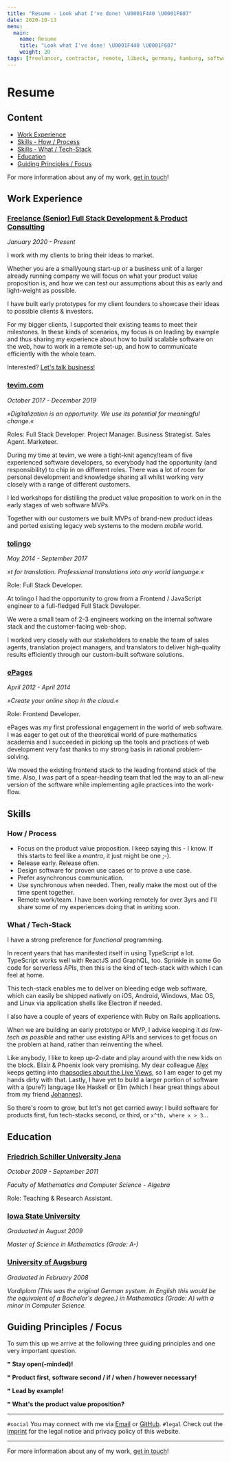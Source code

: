 ```yaml
---
title: "Resume - Look what I've done! \U0001F440 \U0001F607"
date: 2020-10-13
menu:
  main:
    name: Resume
    title: "Look what I've done! \U0001F440 \U0001F607"
    weight: 20
tags: [freelancer, contractor, remote, lübeck, germany, hamburg, software, software development, consulting, product thinker, lead developer, team lead, senior software developer, web development, product value, mathematician, remote work, full stack, typescript, go, go-lang]
---
```


# Resume

## Content

* [Work Experience](#work-experience)
* [Skills - How / Process](#how--process)
* [Skills - What / Tech-Stack](#what--tech-stack)
* [Education](#education)
* [Guiding Principles / Focus](#guiding-principles--focus)

For more information about any of my work, [get in touch](mailto:say-hi@janraasch.com)!

## Work Experience

### [Freelance (Senior) Full Stack Development & Product Consulting](https://www.janraasch.com)

_January 2020 - Present_

I work with my clients to bring their ideas to market.

Whether you are a small/young start-up or a business unit of a larger already running company we will focus on what your product value proposition is, and how we can test our assumptions about this as early and light-weight as possible.

I have built early prototypes for my client founders to showcase their ideas to possible clients & investors.

For my bigger clients, I supported their existing teams to meet their milestones. In these kinds of scenarios, my focus is on leading by example and thus sharing my experience about how to build scalable software on the web, how to work in a remote set-up, and how to communicate efficiently with the whole team.

Interested? [Let's talk business!](mailto:say-hi@janraasch.com)

### [tevim.com](https://tevim.com)

_October 2017 - December 2019_

_»Digitalization is an opportunity. We use its potential for meaningful change.«_

Roles: Full Stack Developer. Project Manager. Business Strategist. Sales Agent. Marketeer.

During my time at tevim, we were a tight-knit agency/team of five experienced software developers, so everybody had the opportunity (and responsibility) to chip in on different roles. There was a lot of room for personal development and knowledge sharing all whilst working very closely with a range of different customers.

I led workshops for distilling the product value proposition to work on in the early stages of web software MVPs.

Together with our customers we built MVPs of brand-new product ideas and ported existing legacy web systems to the modern _mobile_ world.

### [tolingo](https://www.tolingo.com)

_May 2014 - September 2017_

_»t for translation. Professional translations into any world language.«_

Role: Full Stack Developer.

At tolingo I had the opportunity to grow from a Frontend / JavaScript engineer to a full-fledged Full Stack Developer.

We were a small team of 2-3 engineers working on the internal software stack and the customer-facing web-shop.

I worked very closely with our stakeholders to enable the team of sales agents, translation project managers, and translators to deliver high-quality results efficiently through our custom-built software solutions.

### [ePages](https://epages.com)

_April 2012 - April 2014_

_»Create your online shop in the cloud.«_

Role: Frontend Developer.

ePages was my first professional engagement in the world of web software. I was eager to get out of the theoretical world of pure mathematics academia and I succeeded in picking up the tools and practices of web development very fast thanks to my strong basis in rational problem-solving.

We moved the existing frontend stack to the leading frontend stack of the time. Also, I was part of a spear-heading team that led the way to an all-new version of the software while implementing agile practices into the work-flow.

## Skills

### How / Process

* Focus on the product value proposition. I keep saying this - I know. If this starts to feel like a _mantra_, it just might be one ;-).
* Release early. Release often.
* Design software for proven use cases or to prove a use case.
* Prefer asynchronous communication.
* Use synchronous when needed. Then, really make the most out of the time spent together.
* Remote work/team. I have been working remotely for over 3yrs and I'll share some of my experiences doing that in writing soon.

### What / Tech-Stack

I have a strong preference for _functional_ programming.

In recent years that has manifested itself in using TypeScript a lot. TypeScript works well with ReactJS and GraphQL, too. Sprinkle in some Go code for serverless APIs, then this is the kind of tech-stack with which I can feel at home.

This tech-stack enables me to deliver on bleeding edge web software, which can easily be shipped natively on iOS, Android, Windows, Mac OS, and Linux via application shells like Electron if needed.

I also have a couple of years of experience with Ruby on Rails applications.

When we are building an early prototype or MVP, I advise keeping it _as low-tech as possible_ and rather use existing APIs and services to get focus on the problem at hand, rather than reinventing the wheel.

Like anybody, I like to keep up-2-date and play around with the new kids on the block. Elixir & Phoenix look very promising. My dear colleague [Alex][alex-url] keeps getting into [rhapsodies about the Live Views][alex-live-views-tweet-url], so I am eager to get my hands dirty with that. Lastly, I have yet to build a larger portion of software with a (pure?) language like Haskell or Elm (which I hear great things about from my friend [Johannes][johannes-url]).

So there's room to grow, but let's not get carried away: I build software for products first, fun tech-stacks second, or third, or `x^th, where x > 3`...

## Education

### [Friedrich Schiller University Jena](https://www.uni-jena.de)

_October 2009 - September 2011_

_Faculty of Mathematics and Computer Science - Algebra_

Role: Teaching & Research Assistant.

### [Iowa State University](https://www.iastate.edu/)

_Graduated in August 2009_

_Master of Science in Mathematics (Grade: A-)_

### [University of Augsburg](https://www.uni-augsburg.de)

_Graduated in February 2008_

_Vordiplom (This was the original German system. In English this would be the equivalent of a Bachelor's degree.) in Mathematics (Grade: A) with a minor in Computer Science._

## Guiding Principles / Focus

To sum this up we arrive at the following three guiding principles and one very important question.

❞ **Stay open(-minded)!**

❞ **Product first, software second / if / when / however necessary!**

❞ **Lead by example!**

❞ **What's the product value proposition?**

---

`#social` You may connect with me via [Email](mailto:say-hi@janraasch.com) or [GitHub](https://github.com/janraasch/).
`#legal` Check out the [imprint](/imprint/) for the legal notice and privacy policy of this website.

---

For more information about any of my work, [get in touch](mailto:say-hi@janraasch.com)!

[johannes-url]: https://dividat.com/unternehmen
[alex-url]: https://alex.flatter.io/
[alex-live-views-tweet-url]: https://twitter.com/aflatter/status/1279473667634839552
